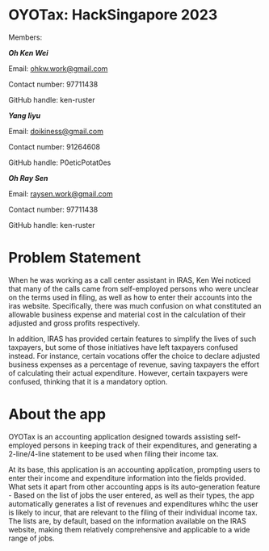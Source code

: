 # OYOTax: HackSingapore 2023

Members: 

<i><b>Oh Ken Wei</b></i>

Email: ohkw.work@gmail.com

Contact number: 97711438

GitHub handle: ken-ruster


<i><b>Yang Iiyu</b></i>

Email: doikiness@gmail.com

Contact number: 91264608

GitHub handle: P0eticPotat0es


<i><b>Oh Ray Sen</b></i>

Email: raysen.work@gmail.com

Contact number: 97711438

GitHub handle: ken-ruster


# Problem Statement

  When he was working as a call center assistant in IRAS, Ken Wei noticed that many of the calls came from self-employed persons who were unclear on the terms used in filing, as well as how to enter their accounts into the iras website. Specifically, there was much confusion on what constituted an allowable business expense and material cost in the calculation of their adjusted and gross profits respectively. 

  In addition, IRAS has provided certain features to simplify the lives of such taxpayers, but some of those initiatives have left taxpayers confused instead. For instance, certain vocations offer the choice to declare adjusted business expenses as a percentage of revenue, saving taxpayers the effort of calculating their actual expenditure. However, certain taxpayers were confused, thinking that it is a mandatory option.

# About the app

OYOTax is an accounting application designed towards assisting self-employed persons in keeping track of their expenditures, and generating a 2-line/4-line statement to be used when filing their income tax.

At its base, this application is an accounting application, prompting users to enter their income and expenditure information into the fields provided. What sets it apart from other accounting apps is its auto-generation feature - Based on the list of jobs the user entered, as well as their types, the app automatically generates a list of revenues and expenditures whihc the user is likely to incur, that are relevant to the filing of their individual income tax. The lists are, by default, based on the information available on the IRAS website, making them relatively comprehensive and applicable to a wide range of jobs.


